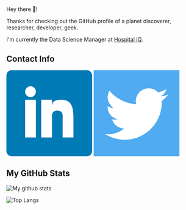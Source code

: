 # <!-- [![waylon walker header](https://raw.githubusercontent.com/WaylonWalker/WaylonWalker/main/icon/gh-bannner-light.png)](https://waylonwalker.com)-->

Hey there 👋!

Thanks for checking out the GitHub profile of a planet discoverer,
researcher, developer, geek.

I'm currently the Data Science Manager at [Hospital IQ](https://github.com/hospiq).

## Contact Info

[![LinkedIn](https://github.com/proinsias/proinsias/blob/master/icon/linkedin.png?raw=true)](https://www.linkedin.com/in/francistodonovan/)
[![Twitter](https://github.com/proinsias/proinsias/blob/master/icon/twitter.png?raw=true)](https://twitter.com/francisodonovan/)

## My GitHub Stats

![My github stats](https://github-readme-stats.vercel.app/api?username=proinsias&count_private=true&show_icons=true)

![Top Langs](https://github-readme-stats.vercel.app/api/top-langs/?username=proinsias)

<!--

- Add banner image.
- Add link to webpage.
- 🔭 I’m currently working on ...
- 🌱 I’m currently learning ...
- 👯 I’m looking to collaborate on ...
- 🤔 I’m looking for help with ...
- 💬 Ask me about ...
- 📫 How to reach me: ...
- 😄 Pronouns: ...
- ⚡ Fun fact: ...

-->
